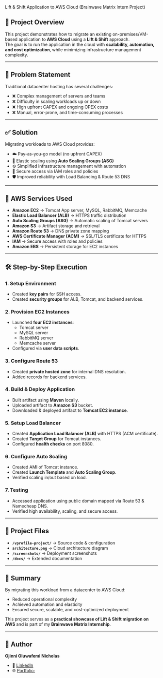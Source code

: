 Lift & Shift Application to AWS Cloud (Brainwave Matrix Intern Project)

## 📖 Project Overview
This project demonstrates how to migrate an existing on-premises/VM-based application to **AWS Cloud** using a **Lift & Shift** approach.  
The goal is to run the application in the cloud with **scalability, automation, and cost optimization**, while minimizing infrastructure management complexity.

---

## 🛑 Problem Statement
Traditional datacenter hosting has several challenges:
- ❌ Complex management of servers and teams  
- ❌ Difficulty in scaling workloads up or down  
- ❌ High upfront CAPEX and ongoing OPEX costs  
- ❌ Manual, error-prone, and time-consuming processes  

---

## ✅ Solution
Migrating workloads to AWS Cloud provides:
- ☁️ Pay-as-you-go model (no upfront CAPEX)  
- 🔄 Elastic scaling using **Auto Scaling Groups (ASG)**  
- ⚙️ Simplified infrastructure management with automation  
- 🔐 Secure access via IAM roles and policies  
- 🛡️ Improved reliability with Load Balancing & Route 53 DNS  

---

## 🔧 AWS Services Used
- **Amazon EC2** → Tomcat App server, MySQL, RabbitMQ, Memcache  
- **Elastic Load Balancer (ALB)** → HTTPS traffic distribution  
- **Auto Scaling Groups (ASG)** → Automatic scaling of Tomcat servers  
- **Amazon S3** → Artifact storage and retrieval  
- **Amazon Route 53** → DNS private zone mapping  
- **AWS Certificate Manager (ACM)** → SSL/TLS certificate for HTTPS  
- **IAM** → Secure access with roles and policies  
- **Amazon EBS** → Persistent storage for EC2 instances  

---

## 🛠️ Step-by-Step Execution

### 1. Setup Environment
- Created **key pairs** for SSH access.  
- Created **security groups** for ALB, Tomcat, and backend services.  

### 2. Provision EC2 Instances
- Launched **four EC2 instances**:
  - Tomcat server  
  - MySQL server  
  - RabbitMQ server  
  - Memcache server  
- Configured via **user data scripts**.  

### 3. Configure Route 53
- Created **private hosted zone** for internal DNS resolution.  
- Added records for backend services.  

### 4. Build & Deploy Application
- Built artifact using **Maven** locally.  
- Uploaded artifact to **Amazon S3** bucket.  
- Downloaded & deployed artifact to **Tomcat EC2 instance**.  

### 5. Setup Load Balancer
- Created **Application Load Balancer (ALB)** with HTTPS (ACM certificate).  
- Created **Target Group** for Tomcat instances.  
- Configured **health checks** on port 8080.  

### 6. Configure Auto Scaling
- Created AMI of Tomcat instance.  
- Created **Launch Template** and **Auto Scaling Group**.  
- Verified scaling in/out based on load.  

### 7. Testing
- Accessed application using public domain mapped via Route 53 & Namecheap DNS.  
- Verified high availability, scaling, and secure access.  

---

## 📂 Project Files
- **`/vprofile-project/`** → Source code & configuration  
- **`architecture.png`** → Cloud architecture diagram  
- **`/screenshots/`** → Deployment screenshots  
- **`/docs/`** → Extended documentation  


---

## 📌 Summary
By migrating this workload from a datacenter to AWS Cloud:
- Reduced operational complexity  
- Achieved automation and elasticity  
- Ensured secure, scalable, and cost-optimized deployment  

This project serves as a **practical showcase of Lift & Shift migration on AWS** and is part of my **Brainwave Matrix Internship**.

---

## 👤 Author
**Ojinni Oluwafemi Nicholas**  
- 💼 [LinkedIn](https://www.linkedin.com/in/ojinni-oluwafemi11/)  
- 🌐 [Portfolio:](https://www.stnicholastech.com/projects) 
